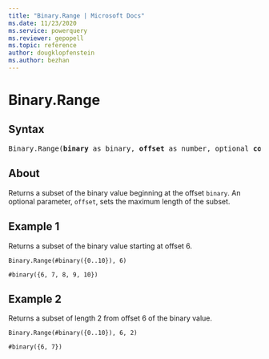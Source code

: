 ```yaml
---
title: "Binary.Range | Microsoft Docs"
ms.date: 11/23/2020
ms.service: powerquery
ms.reviewer: gepopell
ms.topic: reference
author: dougklopfenstein
ms.author: bezhan
---
```

# Binary.Range

## Syntax

<pre>
Binary.Range(<b>binary</b> as binary, <b>offset</b> as number, optional <b>count</b> as nullable number) as binary
</pre>

## About
Returns a subset of the binary value beginning at the offset `binary`. An optional parameter, `offset`, sets the maximum length of the subset.

## Example 1
Returns a subset of the binary value starting at offset 6.

`Binary.Range(#binary({0..10}), 6)`

`#binary({6, 7, 8, 9, 10})`

## Example 2
Returns a subset of length 2 from offset 6 of the binary value.

`Binary.Range(#binary({0..10}), 6, 2)`

`#binary({6, 7})`

